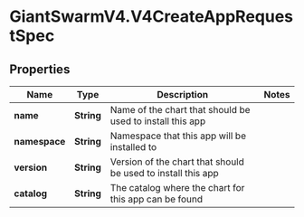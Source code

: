 # GiantSwarmV4.V4CreateAppRequestSpec

## Properties
Name | Type | Description | Notes
------------ | ------------- | ------------- | -------------
**name** | **String** | Name of the chart that should be used to install this app | 
**namespace** | **String** | Namespace that this app will be installed to | 
**version** | **String** | Version of the chart that should be used to install this app | 
**catalog** | **String** | The catalog where the chart for this app can be found | 


